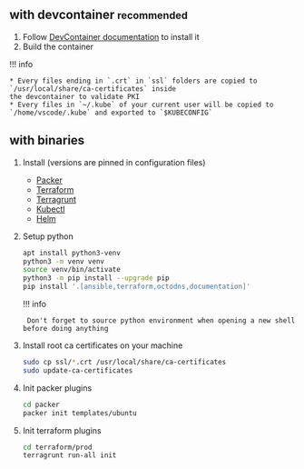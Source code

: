 ## with devcontainer <small>recommended</small>

1. Follow [DevContainer documentation](https://code.visualstudio.com/docs/devcontainers/containers) to install it
2. Build the container

!!! info

    * Every files ending in `.crt` in `ssl` folders are copied to `/usr/local/share/ca-certificates` inside
    the devcontainer to validate PKI
    * Every files in `~/.kube` of your current user will be copied to `/home/vscode/.kube` and exported to `$KUBECONFIG`

## with binaries

1. Install (versions are pinned in configuration files)

    * [Packer](https://developer.hashicorp.com/packer/install)
    * [Terraform](https://developer.hashicorp.com/terraform/install)
    * [Terragrunt](https://terragrunt.gruntwork.io/docs/getting-started/install/)
    * [Kubectl](https://kubernetes.io/docs/tasks/tools/)
    * [Helm](https://helm.sh/docs/intro/install/)

2. Setup python

    ```sh
    apt install python3-venv
    python3 -m venv venv
    source venv/bin/activate
    python3 -m pip install --upgrade pip
    pip install '.[ansible,terraform,octodns,documentation]'
    ```

    !!! info

        Don't forget to source python environment when opening a new shell before doing anything

3. Install root ca certificates on your machine

    ```sh
    sudo cp ssl/*.crt /usr/local/share/ca-certificates
    sudo update-ca-certificates
    ```

4. Init packer plugins

    ```sh
    cd packer
    packer init templates/ubuntu
    ```

5. Init terraform plugins

    ```sh
    cd terraform/prod
    terragrunt run-all init
    ```
